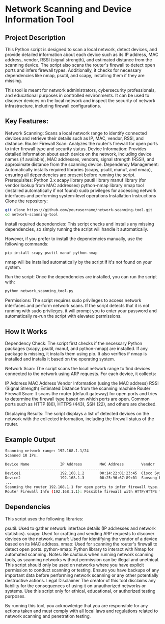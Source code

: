 # Network Scanning and Device Information Tool
## Project Description
This Python script is designed to scan a local network, detect devices, and provide detailed information about each device such as its IP address, MAC address, vendor, RSSI (signal strength), and estimated distance from the scanning device. The script also scans the router's firewall to detect open ports and infers firewall types. Additionally, it checks for necessary dependencies like nmap, psutil, and scapy, installing them if they are missing.

This tool is meant for network administrators, cybersecurity professionals, and educational purposes in controlled environments. It can be used to discover devices on the local network and inspect the security of network infrastructure, including firewall configurations.

## Key Features:
Network Scanning: Scans a local network range to identify connected devices and retrieve their details such as IP, MAC, vendor, RSSI, and distance.
Router Firewall Scan: Analyzes the router's firewall for open ports to infer firewall type and security status.
Device Information: Provides detailed information about each device on the network, including device names (if available), MAC addresses, vendors, signal strength (RSSI), and approximate distance from the scanning device.
Dependency Management: Automatically installs required libraries (scapy, psutil, manuf, and nmap), ensuring all dependencies are present before running the script.
Prerequisites:
Python 3.x
scapy library
psutil library
manuf library (for vendor lookup from MAC addresses)
python-nmap library
nmap tool (installed automatically if not found)
sudo privileges for accessing network interfaces and performing system-level operations
Installation Instructions
Clone the repository:

```bash
git clone https://github.com/yourusername/network-scanning-tool.git
cd network-scanning-tool
```
Install required dependencies: This script checks and installs any missing dependencies, so simply running the script will handle it automatically.

However, if you prefer to install the dependencies manually, use the following commands:

```bash
pip install scapy psutil manuf python-nmap
```
nmap will be installed automatically by the script if it's not found on your system.

Run the script: Once the dependencies are installed, you can run the script with:

```bash
python network_scanning_tool.py
```
Permissions: The script requires sudo privileges to access network interfaces and perform network scans. If the script detects that it is not running with sudo privileges, it will prompt you to enter your password and automatically re-run the script with elevated permissions.

## How It Works
Dependency Check: The script first checks if the necessary Python packages (scapy, psutil, manuf, and python-nmap) are installed. If any package is missing, it installs them using pip. It also verifies if nmap is installed and installs it based on the operating system.

Network Scan: The script scans the local network range to find devices connected to the network using ARP requests. For each device, it collects:

IP Address
MAC Address
Vendor Information (using the MAC address)
RSSI (Signal Strength)
Estimated Distance from the scanning machine
Router Firewall Scan: It scans the router (default gateway) for open ports and tries to determine the firewall type based on which ports are open. Common ports such as HTTP (80), HTTPS (443), SSH (22), and others are checked.

Displaying Results: The script displays a list of detected devices on the network with the collected information, including the firewall status of the router.

## Example Output
```bash
Scanning network range: 192.168.1.1/24
Scanned 10 IPs.

Device Name              IP Address        MAC Address        Vendor                RSSI (dBm)   Distance (m)
----------------------------------------------------------------------------------------------------------------------------------------------------------------------------------------------
Device1                  192.168.1.2       00:14:22:01:23:45  Cisco Systems         -52          10.2
Device2                  192.168.1.3       00:25:96:67:89:01  Samsung Electronics   -64          15.5
...
Scanning the router 192.168.1.1 for open ports to infer firewall type...
Router Firewall Info (192.168.1.1): Possible firewall with HTTP/HTTPS filtering
```
## Dependencies
This script uses the following libraries:

psutil: Used to gather network interface details (IP addresses and network statistics).
scapy: Used for crafting and sending ARP requests to discover devices on the network.
manuf: Used for identifying the vendor of a device based on its MAC address.
nmap: Used for scanning the router's firewall to detect open ports.
python-nmap: Python library to interact with Nmap for automated scanning.
Notes:
Be cautious when running network scanning tools, as scanning networks without permission can be illegal and unethical.
This script should only be used on networks where you have explicit permission to conduct scanning or testing.
Ensure you have backups of any important data before performing network scanning or any other potentially destructive actions.
Legal Disclaimer
The creator of this tool disclaims any liability for the consequences of using it on unauthorized networks or systems. Use this script only for ethical, educational, or authorized testing purposes.

By running this tool, you acknowledge that you are responsible for any actions taken and must comply with all local laws and regulations related to network scanning and penetration testing.

